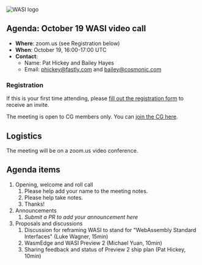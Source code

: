 ![WASI logo](https://raw.githubusercontent.com/WebAssembly/WASI/main/WASI.png)

## Agenda: October 19 WASI video call

- **Where**: zoom.us (see Registration below)
- **When**: October 19, 16:00-17:00 UTC
- **Contact**:
  - Name: Pat Hickey and Bailey Hayes
  - Email: phickey@fastly.com and bailey@cosmonic.com

### Registration

If this is your first time attending, please [fill out the registration form](https://docs.google.com/forms/d/e/1FAIpQLSdpO6Lp2L_dZ2_oiDgzjKx7pb7s2YYHjeSIyfHWZZGSKoZKWQ/viewform?usp=sf_link) to receive an invite.

The meeting is open to CG members only. You can [join the CG here](https://www.w3.org/community/webassembly/).

## Logistics

The meeting will be on a zoom.us video conference.

## Agenda items

1. Opening, welcome and roll call
    1. Please help add your name to the meeting notes.
    1. Please help take notes.
    1. Thanks!
1. Announcements
    1. _Submit a PR to add your announcement here_
1. Proposals and discussions
    1. Discussion for reframing WASI to stand for "WebAssembly Standard Interfaces" (Luke Wagner, 15min)
    1. WasmEdge and WASI Preview 2 (Michael Yuan, 10min)
    1. Sharing feedback and status of Preview 2 ship plan (Pat Hickey, 10min)
